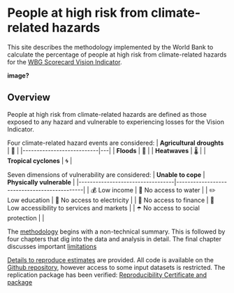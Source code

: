 # People at high risk from climate-related hazards

This site describes the methodology implemented by the World Bank to calculate the percentage of people at high risk from climate-related hazards for the [WBG Scorecard Vision Indicator](https://scorecard.worldbank.org/en/scorecard/our-vision#planet). 

**image?**

## Overview

People at high risk from climate-related hazards are defined as those exposed to any hazard and vulnerable to experiencing losses for the Vision Indicator. 

Four climate-related hazard events are considered:
| **Agricultural droughts** | 🌾 |
|---------------------------|---|
| **Floods**                | 🌊 |
| **Heatwaves**             | 🌡️️ |
| **Tropical cyclones**     | 🌀 |

Seven dimensions of vulnerability are considered:
| **Unable to cope**               | **Physically vulnerable**                   |
|----------------------------------|---------------------------------------------|
| 💰 Low income                     | 🚰 No access to water                        |
| ✏️ Low education                  | 🔌 No access to electricity                  |
| 🏦 No access to finance           | 🏥 Low accessibility to services and markets |
| ☂️ No access to social protection |                                             |

The [methodology](docs/01method_intro.md) begins with a non-technical summary. This is followed by four chapters that dig into the data and analysis in detail. The final chapter discusses important [limitations](docs/limitations.md)

[Details to reproduce estimates](docs/reproducibility.md) are provided. All code is available on the [Github repository](https://github.com/worldbank/counting-people-climate-risk), however access to some input datasets is restricted. The replication package has been verified: [Reproducibility Certificate and package](https://reproducibility.worldbank.org/index.php/home)


